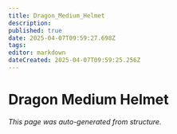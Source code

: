 ```yaml
---
title: Dragon_Medium_Helmet
description: 
published: true
date: 2025-04-07T09:59:27.698Z
tags: 
editor: markdown
dateCreated: 2025-04-07T09:59:25.256Z
---
```


# Dragon Medium Helmet

*This page was auto-generated from structure.*
